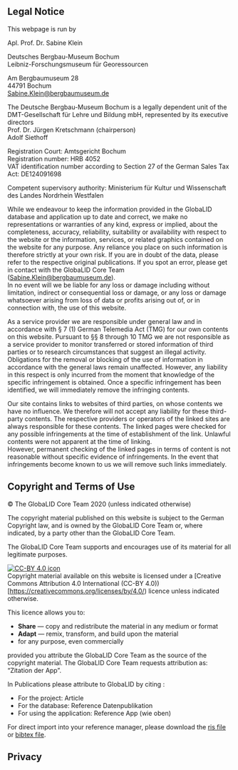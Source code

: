 ## Legal Notice

This webpage is run by

Apl. Prof. Dr. Sabine Klein

Deutsches Bergbau-Museum Bochum  
Leibniz-Forschungsmuseum für Georessourcen

Am Bergbaumuseum 28  
44791 Bochum  
[Sabine.Klein@bergbaumuseum.de](mailto:%20Sabine.Klein@bergbaumuseum.de)

The Deutsche Bergbau-Museum Bochum is a legally dependent unit of the
DMT-Gesellschaft für Lehre und Bildung mbH, represented by its executive
directors  
Prof. Dr. Jürgen Kretschmann (chairperson)  
Adolf Siethoff

Registration Court: Amtsgericht Bochum  
Registration number: HRB 4052  
VAT identification number according to Section 27 of the German Sales
Tax Act: DE124091698

Competent supervisory authority: Ministerium für Kultur und Wissenschaft
des Landes Nordrhein Westfalen

While we endeavour to keep the information provided in the GlobaLID
database and application up to date and correct, we make no
representations or warranties of any kind, express or implied, about the
completeness, accuracy, reliability, suitability or availability with
respect to the website or the information, services, or related graphics
contained on the website for any purpose. Any reliance you place on such
information is therefore strictly at your own risk. If you are in doubt
of the data, please refer to the respective original publications. If
you spot an error, please get in contact with the GlobaLID Core Team
([Sabine.Klein@bergbaumuseum.de](mailto:%20Sabine.Klein@bergbaumuseum.de)).  
In no event will we be liable for any loss or damage including without
limitation, indirect or consequential loss or damage, or any loss or
damage whatsoever arising from loss of data or profits arising out of,
or in connection with, the use of this website.

As a service provider we are responsible under general law and in
accordance with § 7 (1) German Telemedia Act (TMG) for our own contents
on this website. Pursuant to §§ 8 through 10 TMG we are not responsible
as a service provider to monitor transferred or stored information of
third parties or to research circumstances that suggest an illegal
activity.  
Obligations for the removal or blocking of the use of information in
accordance with the general laws remain unaffected. However, any
liability in this respect is only incurred from the moment that
knowledge of the specific infringement is obtained. Once a specific
infringement has been identified, we will immediately remove the
infringing contents.

Our site contains links to websites of third parties, on whose contents
we have no influence. We therefore will not accept any liability for
these third-party contents. The respective providers or operators of the
linked sites are always responsible for these contents. The linked pages
were checked for any possible infringements at the time of establishment
of the link. Unlawful contents were not apparent at the time of
linking.  
However, permanent checking of the linked pages in terms of content is
not reasonable without specific evidence of infringements. In the event
that infringements become known to us we will remove such links
immediately.

## Copyright and Terms of Use

© The GlobaLID Core Team 2020 (unless indicated otherwise)

The copyright material published on this website is subject to the
German Copyright law, and is owned by the GlobaLID Core Team or, where
indicated, by a party other than the GlobaLID Core Team.

The GlobaLID Core Team supports and encourages use of its material for
all legitimate purposes.

[![CC-BY 4.0
icon](https://i.creativecommons.org/l/by/4.0/88x31.png)](http://creativecommons.org/licenses/by/4.0/)  
Copyright material available on this website is licensed under a
\[Creative Commons Attribution 4.0 International (CC-BY
4.0))\[<https://creativecommons.org/licenses/by/4.0/>) licence unless
indicated otherwise.

This licence allows you to:

-   **Share** — copy and redistribute the material in any medium or
    format
-   **Adapt** — remix, transform, and build upon the material
-   for any purpose, even commercially

provided you attribute the GlobaLID Core Team as the source of the
copyright material. The GlobaLID Core Team requests attribution as:  
“Zitation der App”.

In Publications please attribute to GlobaLID by citing :

-   For the project: Article
-   For the database: Reference Datenpublikation
-   For using the application: Reference App (wie oben)

For direct import into your reference manager, please download the [ris
file](Link) or [bibtex file](Link).

## Privacy

